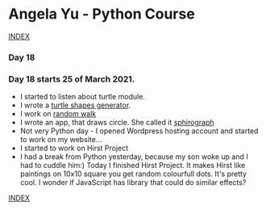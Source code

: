 # Angela Yu - Python Course
[INDEX](../README.md)
### Day 18
### Day 18 starts 25 of March 2021. 
- I started to listen about turtle module.
- I wrote a [turtle shapes generator](Day-18/Turtle-shapes.py).
- I work on [random walk](Day-18/random-walk.py)
- I wrote an app, that draws circle. She called it [sphirograph](Day-18/sphirograph.py)
- Not very Python day - I opened Wordpress hosting account and started to work on my website...
- I started to work on Hirst Project
- I had a break from Python yesterday, because my son woke up and I had to cuddle him:) Today I finished Hirst Project. It makes Hirst like paintings on 10x10 square you get random colourfull dots. It's pretty cool. I wonder if JavaScript has library that could do similar effects?


[INDEX](../README.md)
